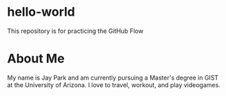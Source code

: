 # hello-world
This repository is for practicing the GitHub Flow
# About Me
My name is Jay Park and am currently pursuing a Master's degree in GIST at the University of Arizona. I love to travel, workout, and play videogames.
